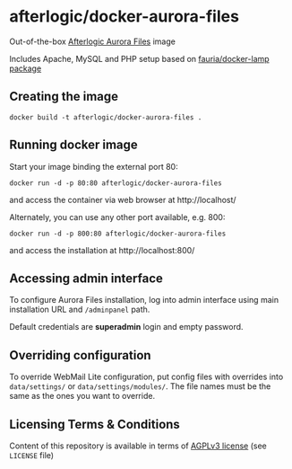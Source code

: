 afterlogic/docker-aurora-files
==============================

Out-of-the-box [Afterlogic Aurora Files](https://afterlogic.org/aurora-files) image

Includes Apache, MySQL and PHP setup based on [fauria/docker-lamp package](https://github.com/fauria/docker-lamp)


Creating the image
------------------

	docker build -t afterlogic/docker-aurora-files .


Running docker image
--------------------

Start your image binding the external port 80:

	docker run -d -p 80:80 afterlogic/docker-aurora-files

and access the container via web browser at http://localhost/


Alternately, you can use any other port available, e.g. 800:

	docker run -d -p 800:80 afterlogic/docker-aurora-files

and access the installation at http://localhost:800/


Accessing admin interface
------------------------------

To configure Aurora Files installation, log into admin interface using main installation URL and `/adminpanel` path.

Default credentials are **superadmin** login and empty password.

Overriding configuration
------------------------------

To override WebMail Lite configuration, put config files with overrides into `data/settings/` or 
`data/settings/modules/`. The file names must be the same as the ones you want to override.

Licensing Terms & Conditions
----------------------------

Content of this repository is available in terms of [AGPLv3 license](http://www.gnu.org/licenses/agpl-3.0.en.html) (see `LICENSE` file)
